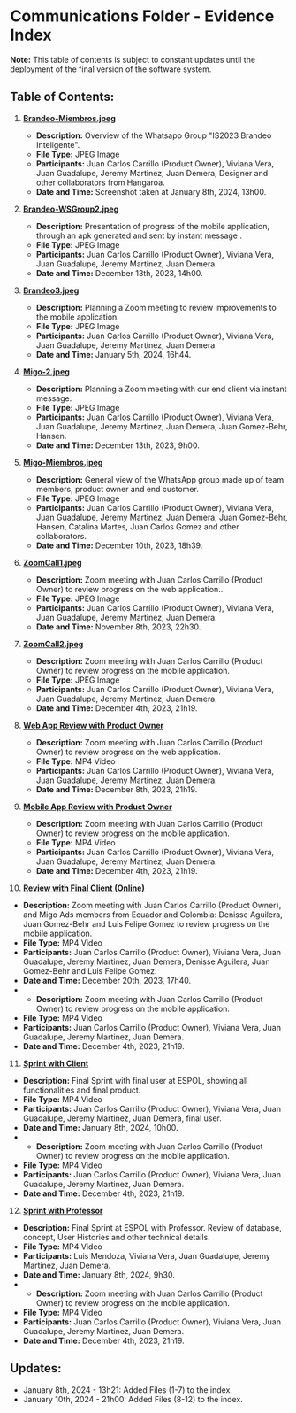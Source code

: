 # Communications Folder - Evidence Index

**Note:** This table of contents is subject to constant updates until the deployment of the final version of the software system.

## Table of Contents:

1. **[Brandeo-Miembros.jpeg](./Communications/Whatsapp/Brandeo-Miembros.jpeg)**
   - **Description:** Overview of the Whatsapp Group "IS2023 Brandeo Inteligente".
   - **File Type:** JPEG Image
   - **Participants:** Juan Carlos Carrillo (Product Owner), Viviana Vera, Juan Guadalupe, Jeremy Martinez, Juan Demera, Designer and other collaborators from Hangaroa.
   - **Date and Time:** Screenshot taken at January 8th, 2024, 13h00.

2. **[Brandeo-WSGroup2.jpeg](./Communications/Whatsapp/Brandeo-WSGroup2.jpeg)**
   - **Description:** Presentation of progress of the mobile application, through an apk generated and sent by instant message .
   - **File Type:** JPEG Image
   - **Participants:** Juan Carlos Carrillo (Product Owner), Viviana Vera, Juan Guadalupe, Jeremy Martinez, Juan Demera
   - **Date and Time:** December 13th, 2023, 14h00.

3. **[Brandeo3.jpeg](./Communications/Whatsapp/Brandeo3.jpeg)**
   - **Description:** Planning a Zoom meeting to review improvements to the mobile application.
   - **File Type:** JPEG Image
   - **Participants:** Juan Carlos Carrillo (Product Owner), Viviana Vera, Juan Guadalupe, Jeremy Martinez, Juan Demera
   - **Date and Time:** January 5th, 2024, 16h44.

4. **[Migo-2.jpeg](./Communications/Whatsapp/Migo-2.jpeg)**
   - **Description:** Planning a Zoom meeting with our end client via instant message.
   - **File Type:** JPEG Image
   - **Participants:** Juan Carlos Carrillo (Product Owner), Viviana Vera, Juan Guadalupe, Jeremy Martinez, Juan Demera, Juan Gomez-Behr, Hansen.
   - **Date and Time:** December 13th, 2023, 9h00.

5. **[Migo-Miembros.jpeg](./Communications/Whatsapp/Migo-Miembros.jpeg)**
   - **Description:** General view of the WhatsApp group made up of team members, product owner and end customer.
   - **File Type:** JPEG Image
   - **Participants:** Juan Carlos Carrillo (Product Owner), Viviana Vera, Juan Guadalupe, Jeremy Martinez, Juan Demera, Juan Gomez-Behr, Hansen, Catalina Martes, Juan Carlos Gomez and other collaborators.
   - **Date and Time:** December 10th, 2023, 18h39.

6. **[ZoomCall1.jpeg](./Communications/Zoom/ZoomCall1.jpeg)**
   - **Description:** Zoom meeting with Juan Carlos Carrillo (Product Owner) to review progress on the web application..
   - **File Type:** JPEG Image
   - **Participants:** Juan Carlos Carrillo (Product Owner), Viviana Vera, Juan Guadalupe, Jeremy Martinez, Juan Demera.
   - **Date and Time:** November 8th, 2023, 22h30.
  
7. **[ZoomCall2.jpeg](./Communications/Zoom/ZoomCall2.jpeg)**
   - **Description:** Zoom meeting with Juan Carlos Carrillo (Product Owner) to review progress on the mobile application.
   - **File Type:** JPEG Image
   - **Participants:** Juan Carlos Carrillo (Product Owner), Viviana Vera, Juan Guadalupe, Jeremy Martinez, Juan Demera.
   - **Date and Time:** December 4th, 2023, 21h19.
  
8. **[Web App Review with Product Owner](https://espolec-my.sharepoint.com/:v:/g/personal/vivvfalcon_espol_edu_ec/EeLJ05DR9HBGq224IE8Jr_QB57iuuoQNQfNglPVQFF1M9w?nav=eyJyZWZlcnJhbEluZm8iOnsicmVmZXJyYWxBcHAiOiJPbmVEcml2ZUZvckJ1c2luZXNzIiwicmVmZXJyYWxBcHBQbGF0Zm9ybSI6IldlYiIsInJlZmVycmFsTW9kZSI6InZpZXciLCJyZWZlcnJhbFZpZXciOiJNeUZpbGVzTGlua0NvcHkifX0&e=puL26j)**
   - **Description:** Zoom meeting with Juan Carlos Carrillo (Product Owner) to review progress on the web application.
   - **File Type:** MP4 Video
   - **Participants:** Juan Carlos Carrillo (Product Owner), Viviana Vera, Juan Guadalupe, Jeremy Martinez, Juan Demera.
   - **Date and Time:** December 8th, 2023, 21h19.

9. **[Mobile App Review with Product Owner](https://espolec-my.sharepoint.com/:v:/g/personal/vivvfalcon_espol_edu_ec/EdHqydo9fxdPn3ez34uezf8BGxGSlSF-5DwmBJpJ5bECwA?nav=eyJyZWZlcnJhbEluZm8iOnsicmVmZXJyYWxBcHAiOiJPbmVEcml2ZUZvckJ1c2luZXNzIiwicmVmZXJyYWxBcHBQbGF0Zm9ybSI6IldlYiIsInJlZmVycmFsTW9kZSI6InZpZXciLCJyZWZlcnJhbFZpZXciOiJNeUZpbGVzTGlua0NvcHkifX0&e=1B8yj8)**
   - **Description:** Zoom meeting with Juan Carlos Carrillo (Product Owner) to review progress on the mobile application.
   - **File Type:** MP4 Video
   - **Participants:** Juan Carlos Carrillo (Product Owner), Viviana Vera, Juan Guadalupe, Jeremy Martinez, Juan Demera.
   - **Date and Time:** December 4th, 2023, 21h19.

10. **[Review with Final Client (Online)](https://espolec-my.sharepoint.com/:v:/g/personal/jaguadal_espol_edu_ec/EZCyUS4PEKxCn--K0r23D5YBPHfVOiV2Zi2wN83x6ramfg?e=TvxVDD&nav=eyJyZWZlcnJhbEluZm8iOnsicmVmZXJyYWxBcHAiOiJTdHJlYW1XZWJBcHAiLCJyZWZlcnJhbFZpZXciOiJTaGFyZURpYWxvZy1MaW5rIiwicmVmZXJyYWxBcHBQbGF0Zm9ybSI6IldlYiIsInJlZmVycmFsTW9kZSI6InZpZXcifX0%3D)**
   - **Description:** Zoom meeting with Juan Carlos Carrillo (Product Owner), and Migo Ads members from Ecuador and Colombia: Denisse Aguilera, Juan Gomez-Behr and Luis Felipe Gomez to review progress on the mobile application.
   - **File Type:** MP4 Video
   - **Participants:** Juan Carlos Carrillo (Product Owner), Viviana Vera, Juan Guadalupe, Jeremy Martinez, Juan Demera, Denisse Aguilera, Juan Gomez-Behr and Luis Felipe Gomez.
   - **Date and Time:** December 20th, 2023, 17h40.
   -    - **Description:** Zoom meeting with Juan Carlos Carrillo (Product Owner) to review progress on the mobile application.
   - **File Type:** MP4 Video
   - **Participants:** Juan Carlos Carrillo (Product Owner), Viviana Vera, Juan Guadalupe, Jeremy Martinez, Juan Demera.
   - **Date and Time:** December 4th, 2023, 21h19.


11. **[Sprint with Client](https://espolec-my.sharepoint.com/:v:/g/personal/vivvfalcon_espol_edu_ec/EQ7FHxZTbSVIihT3AMg5_PYBeIRrJZWeBUbtkoLMel2Rog?nav=eyJyZWZlcnJhbEluZm8iOnsicmVmZXJyYWxBcHAiOiJPbmVEcml2ZUZvckJ1c2luZXNzIiwicmVmZXJyYWxBcHBQbGF0Zm9ybSI6IldlYiIsInJlZmVycmFsTW9kZSI6InZpZXciLCJyZWZlcnJhbFZpZXciOiJNeUZpbGVzTGlua0NvcHkifX0&e=Q30c42)**
   - **Description:** Final Sprint with final user at ESPOL, showing all functionalities and final product.
   - **File Type:** MP4 Video
   - **Participants:** Juan Carlos Carrillo (Product Owner), Viviana Vera, Juan Guadalupe, Jeremy Martinez, Juan Demera, final user.
   - **Date and Time:** January 8th, 2024, 10h00.
   -    - **Description:** Zoom meeting with Juan Carlos Carrillo (Product Owner) to review progress on the mobile application.
   - **File Type:** MP4 Video
   - **Participants:** Juan Carlos Carrillo (Product Owner), Viviana Vera, Juan Guadalupe, Jeremy Martinez, Juan Demera.
   - **Date and Time:** December 4th, 2023, 21h19.


12. **[Sprint with Professor](https://espolec-my.sharepoint.com/:v:/g/personal/vivvfalcon_espol_edu_ec/EYX3oBbWeJVImWcRTdKsmsQBsKcT8lbRH0MC9-GDZ1735Q?nav=eyJyZWZlcnJhbEluZm8iOnsicmVmZXJyYWxBcHAiOiJPbmVEcml2ZUZvckJ1c2luZXNzIiwicmVmZXJyYWxBcHBQbGF0Zm9ybSI6IldlYiIsInJlZmVycmFsTW9kZSI6InZpZXciLCJyZWZlcnJhbFZpZXciOiJNeUZpbGVzTGlua0NvcHkifX0&e=x0YY1I)**
   - **Description:** Final Sprint at ESPOL with Professor. Review of database, concept, User Histories and other technical details.
   - **File Type:** MP4 Video
   - **Participants:** Luis Mendoza, Viviana Vera, Juan Guadalupe, Jeremy Martinez, Juan Demera.
   - **Date and Time:** January 8th, 2024, 9h30.
   -    - **Description:** Zoom meeting with Juan Carlos Carrillo (Product Owner) to review progress on the mobile application.
   - **File Type:** MP4 Video
   - **Participants:** Juan Carlos Carrillo (Product Owner), Viviana Vera, Juan Guadalupe, Jeremy Martinez, Juan Demera.
   - **Date and Time:** December 4th, 2023, 21h19.


## Updates:
- January 8th, 2024 - 13h21: Added Files (1-7) to the index.
- January 10th, 2024 - 21h00: Added Files (8-12) to the index.

